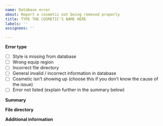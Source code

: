 ```yaml
---
name: Database error
about: Report a cosmetic not being removed properly
title: TYPE THE COSMETIC'S NAME HERE
labels: ''
assignees: ''

---
```


**Error type**
<!--- Write an X in-between the brackets with the issue(s) you're having. -->
- [ ] Style is missing from database
- [ ] Wrong equip region 
- [ ] Incorrect file directory
- [ ] General invalid / incorrect information in database
- [ ] Cosmetic isn't showing up (choose this if you don't know the cause of the issue)
- [ ] Error not listed (explain further in the summary below)

**Summary**
<!--- Describe the issue that you're seeing here. Ideally, make an issue for each cosmetic. -->

**File directory**
<!-- Provide this if possible, such as what the database currently lists and the correct file paths. While not necessary, this makes getting database errors fixed faster and easier to implement. -->

**Additional information**
